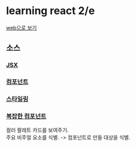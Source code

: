 # learning react 2/e
[web으로 보기](http://skyred.cloud/learning-react/)  
## 소스
### [JSX](react-01-JSX.html)  
### [컴포넌트](react-02-component.html)  
### [스타일링](react-03-style.html)  
### [복잡한 컴포넌트](react-04-hierarchy.html)  
컬러 팔레트 카드를 보여주기.  
주요 비주얼 요소를 식별. -> 컴포넌트로 만들 대상을 식별.  
